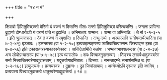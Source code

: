 +++
title = "१४ न यं"

+++

दिप्सवो हिंसितुमिच्छन्तो वैरिणो यं वरुणं न दिप्सन्ति भीताः सन्तो हिंसितुमिच्छां परित्यजन्ति । जनानां प्राणिनां द्रुह्वाणो दोग्धारोऽपि यं वरुणं प्रति न द्रुह्यन्ति । अभिमातयः पाप्मानः । पाप्मा वा अभिमातिः । तै सं २-१-३-५ । इति श्रुत्यन्तरात् । देवं तं वरुणं न स्पृशन्ति ॥ दिप्सन्ति । दन्भु दम्भे । अस्मात्सनि सनीवन्तर्धेत्यादिना (पा ७-२-४९) इडभावः । हलन्ताच्च (पा १-२-१०) इत्यत्रहल्ग्रहणस्य जातिवाचित्वात्सनः कित्त्वाद्दम्भ इच्च (पा ७-४-५६) इति दकारात्परस्याकारस्येकारः । अनिदितामिति नलोपः । भष्भावाभावश्छान्दसः (पा ८-२-३७) अत्र लोपोऽभ्यासस्य (पा ७-४-५८) इत्यभ्यासलोपः । शपः पित्त्वादनुदात्तत्वम् । तिङश्च लसार्वधातुकस्वरेण सनो नित्त्वान्नित्स्वरेणाद्युदात्तत्वम् । यद्वृत्तयोगादनिघातः । दिप्सवः । सनन्ताद्दम्भेः सनाशंसभिक्ष उः (पा ३-२-१६८) इत्युप्रत्ययः । प्रत्ययस्वरः । द्रुह्वाणः । द्रुह जिघांसायाम् । अन्येभ्योऽपि दृश्यन्त इति क्वनिप् । प्रत्ययस्य पित्त्वादनुदात्तत्वे धातुस्वरेणाद्युदात्तत्वं ॥ १४ ॥